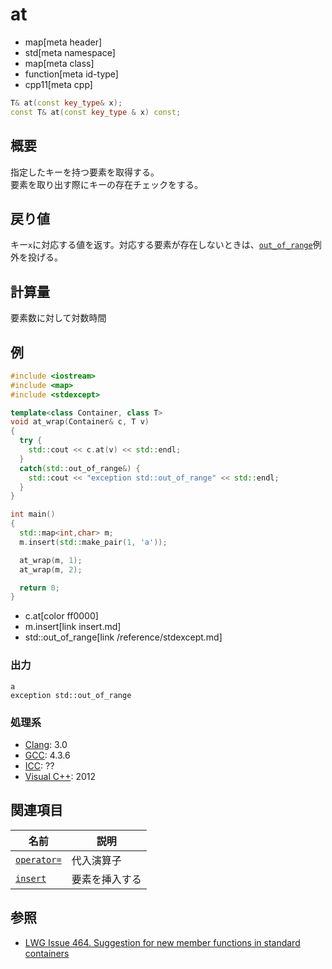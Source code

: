 # at
* map[meta header]
* std[meta namespace]
* map[meta class]
* function[meta id-type]
* cpp11[meta cpp]

```cpp
T& at(const key_type& x);
const T& at(const key_type & x) const;
```

## 概要
指定したキーを持つ要素を取得する。  
要素を取り出す際にキーの存在チェックをする。


## 戻り値
キー`x`に対応する値を返す。対応する要素が存在しないときは、[`out_of_range`](/reference/stdexcept.md)例外を投げる。


## 計算量
要素数に対して対数時間


## 例
```cpp example
#include <iostream>
#include <map>
#include <stdexcept>

template<class Container, class T>
void at_wrap(Container& c, T v)
{
  try {
    std::cout << c.at(v) << std::endl;
  }
  catch(std::out_of_range&) {
    std::cout << "exception std::out_of_range" << std::endl;
  }
}

int main()
{
  std::map<int,char> m;
  m.insert(std::make_pair(1, 'a'));

  at_wrap(m, 1);
  at_wrap(m, 2);

  return 0;
}
```
* c.at[color ff0000]
* m.insert[link insert.md]
* std::out_of_range[link /reference/stdexcept.md]

### 出力
```
a
exception std::out_of_range
```

### 処理系
- [Clang](/implementation.md#clang): 3.0
- [GCC](/implementation.md#gcc): 4.3.6
- [ICC](/implementation.md#icc): ??
- [Visual C++](/implementation.md#visual_cpp): 2012


## 関連項目

| 名前 | 説明 |
|------------------------------------------------|-----------------------|
| [`operator=`](/reference/map/map/op_assign.md) | 代入演算子 |
| [`insert`](/reference/map/map/insert.md) | 要素を挿入する |


## 参照
- [LWG Issue 464. Suggestion for new member functions in standard containers](http://www.open-std.org/jtc1/sc22/wg21/docs/lwg-defects.html#464)

